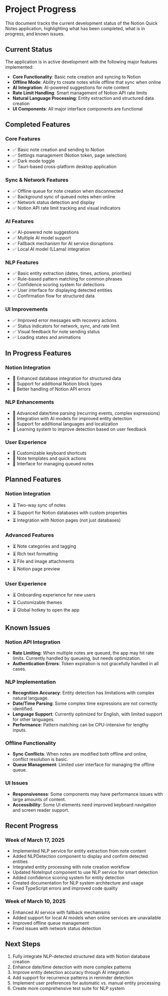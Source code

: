 # Project Progress

This document tracks the current development status of the Notion Quick Notes application, highlighting what has been completed, what is in progress, and known issues.

## Current Status

The application is in active development with the following major features implemented:

- **Core Functionality**: Basic note creation and syncing to Notion
- **Offline Mode**: Ability to create notes while offline that sync when online
- **AI Integration**: AI-powered suggestions for note content
- **Rate Limit Handling**: Smart management of Notion API rate limits
- **Natural Language Processing**: Entity extraction and structured data creation
- **UI Components**: All major interface components are functional

## Completed Features

### Core Features
- ✅ Basic note creation and sending to Notion
- ✅ Settings management (Notion token, page selection)
- ✅ Dark mode toggle
- ✅ Tauri-based cross-platform desktop application

### Sync & Network Features
- ✅ Offline queue for note creation when disconnected
- ✅ Background sync of queued notes when online
- ✅ Network status detection and display
- ✅ Notion API rate limit tracking and visual indicators

### AI Features
- ✅ AI-powered note suggestions
- ✅ Multiple AI model support
- ✅ Fallback mechanism for AI service disruptions
- ✅ Local AI model (LLama) integration

### NLP Features
- ✅ Basic entity extraction (dates, times, actions, priorities)
- ✅ Rule-based pattern matching for common phrases
- ✅ Confidence scoring system for detections
- ✅ User interface for displaying detected entities
- ✅ Confirmation flow for structured data

### UI Improvements
- ✅ Improved error messages with recovery actions
- ✅ Status indicators for network, sync, and rate limit
- ✅ Visual feedback for note sending status
- ✅ Loading states and animations

## In Progress Features

### Notion Integration
- 🔄 Enhanced database integration for structured data
- 🔄 Support for additional Notion block types
- 🔄 Better handling of Notion API errors

### NLP Enhancements
- 🔄 Advanced date/time parsing (recurring events, complex expressions)
- 🔄 Integration with AI models for improved entity detection
- 🔄 Support for additional languages and localization
- 🔄 Learning system to improve detection based on user feedback

### User Experience
- 🔄 Customizable keyboard shortcuts
- 🔄 Note templates and quick actions
- 🔄 Interface for managing queued notes

## Planned Features

### Notion Integration
- ⏳ Two-way sync of notes
- ⏳ Support for Notion databases with custom properties
- ⏳ Integration with Notion pages (not just databases)

### Advanced Features
- ⏳ Note categories and tagging
- ⏳ Rich text formatting
- ⏳ File and image attachments
- ⏳ Notion page preview

### User Experience
- ⏳ Onboarding experience for new users
- ⏳ Customizable themes
- ⏳ Global hotkey to open the app

## Known Issues

### Notion API Integration
- **Rate Limiting**: When multiple notes are queued, the app may hit rate limits. Currently handled by queueing, but needs optimization.
- **Authentication Errors**: Token expiration is not gracefully handled in all cases.

### NLP Implementation
- **Recognition Accuracy**: Entity detection has limitations with complex natural language.
- **Date/Time Parsing**: Some complex time expressions are not correctly identified.
- **Language Support**: Currently optimized for English, with limited support for other languages.
- **Performance**: Pattern matching can be CPU-intensive for lengthy inputs.

### Offline Functionality
- **Sync Conflicts**: When notes are modified both offline and online, conflict resolution is basic.
- **Queue Management**: Limited user interface for managing the offline queue.

### UI Issues
- **Responsiveness**: Some components may have performance issues with large amounts of content.
- **Accessibility**: Some UI elements need improved keyboard navigation and screen reader support.

## Recent Progress

### Week of March 17, 2025
- Implemented NLP service for entity extraction from note content
- Added NLPDetection component to display and confirm detected entities
- Integrated entity processing with note creation workflow
- Updated NoteInput component to use NLP service for smart detection
- Added confidence scoring system for entity detection
- Created documentation for NLP system architecture and usage
- Fixed TypeScript errors and improved code quality

### Week of March 10, 2025
- Enhanced AI service with fallback mechanisms
- Added support for local AI models when online services are unavailable
- Improved offline queue management
- Fixed issues with network status detection

## Next Steps

1. Fully integrate NLP-detected structured data with Notion database creation
2. Enhance date/time detection with more complex patterns
3. Improve entity detection accuracy through AI integration
4. Add support for recurrence patterns in reminder detection
5. Implement user preferences for automatic vs. manual entity processing
6. Create more comprehensive test suite for NLP system